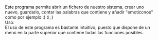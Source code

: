 Este programa permite abrir un fichero de nuestro sistema, crear uno nuevo, guardarlo, contar las palabras que contiene y añadir "emoticonos" como por ejemplo   :)   ó   ;)<br>
Uso:<br>
 El uso de este programa es bastante intuitivo, puesto que dispone de un menú en la parte superior que contiene todas las funciones posibles.
